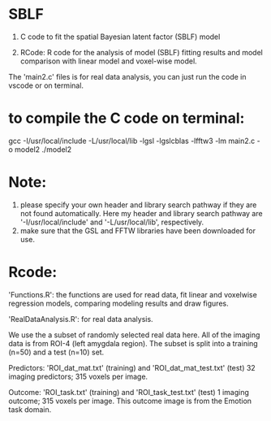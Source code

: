 # SBLF

1. C code to fit the spatial Bayesian latent factor (SBLF) model

2. RCode: R code for the analysis of model (SBLF) fitting results and model comparison with linear model and voxel-wise model.

The 'main2.c' files is for real data analysis, you can just run the code in vscode or on terminal.

# to compile the C code on terminal:
gcc -I/usr/local/include -L/usr/local/lib -lgsl -lgslcblas -lfftw3 -lm main2.c -o model2
./model2

# Note: 
1) please specify your own header and library search pathway if they are not found automatically. Here my header and library search pathway are '-I/usr/local/include' and '-L/usr/local/lib', respectively.
2) make sure that the GSL and FFTW libraries have been downloaded for use.

# Rcode:
'Functions.R': 
the functions are used for read data, fit linear and voxelwise regression models, comparing modeling results and draw figures.

'RealDataAnalysis.R': 
for real data analysis.

We use the a subset of randomly selected real data here. All of the imaging data is from ROI-4 (left amygdala region). The subset is split into a training (n=50) and a test (n=10) set.

Predictors: 
	'ROI_dat_mat.txt' (training) and 'ROI_dat_mat_test.txt' (test) 
	32 imaging predictors; 315 voxels per image.

Outcome:
	'ROI_task.txt' (training) and 'ROI_task_test.txt' (test)
	1 imaging outcome; 315 voxels per image.
	This outcome image is from the Emotion task domain. 
